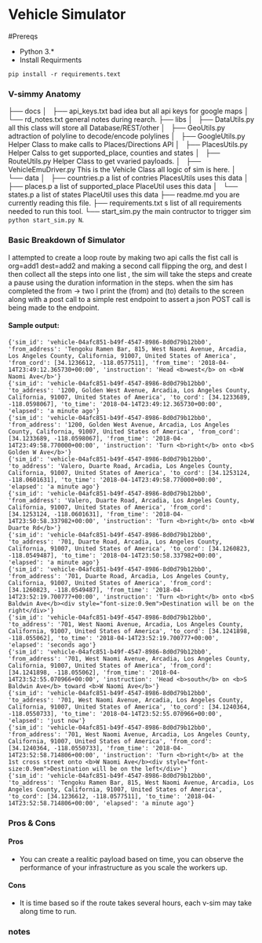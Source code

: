 # Vehicle Simulator

#Prereqs
- Python 3.*
- Install Requirments
```
pip install -r requirements.text
```


### V-simmy Anatomy
├── docs
│   ├── api_keys.txt bad idea but all api keys for google maps
│   └── rd_notes.txt general notes during rearch.
├── libs
│   ├── DataUtils.py all this class will store all Database/REST/other
│   ├── GeoUtils.py adtraction of polyline to decode/encode polylines
│   ├── GoogleUtils.py Helper Class to make calls to Places/Directions API
│   ├── PlacesUtils.py Helper Calss to get supported_place, counties and states
│   ├── RouteUtils.py Helper Class to get vvaried payloads.
│   ├── VehicleEmuDriver.py This is the Vehicle Class all logic of sim is here.
│   └── data
│       ├── countries.p a list of contries PlacesUtils uses this data
│       ├── places.p a list of supported_place  PlaceUtil uses this data
│       └── states.p a list of states PlaceUtil uses this data
├── readme.md you are currently reading this file.
├── requirements.txt s list of all requirements needed to run this tool.
└── start_sim.py the main contructor to trigger sim ```python start_sim.py N```.

### Basic  Breakdown of Simulator
I attempted to create a loop route by making two api calls
 the fist call is org=add1 dest=add2 and making a second call flipping the org, and dest I then collect all the steps into one list , the sim will take the steps and create a pause using the duration information in the steps. when the sim has completed the from -> two I print the (from) and (to) details to the screen along with a post call to a simple rest endpoint to assert a json POST call is being made to the endpoint.


 #### Sample output:
 ```
 {'sim_id': 'vehicle-04afc851-b49f-4547-8986-8d0d79b12bb0', 'from_address': 'Tengoku Ramen Bar, 815, West Naomi Avenue, Arcadia, Los Angeles County, California, 91007, United States of America', 'from_cord': [34.1236612, -118.0577511], 'from_time': '2018-04-14T23:49:12.365730+00:00', 'instruction': 'Head <b>west</b> on <b>W Naomi Ave</b>'}
{'sim_id': 'vehicle-04afc851-b49f-4547-8986-8d0d79b12bb0', 'to_address': '1200, Golden West Avenue, Arcadia, Los Angeles County, California, 91007, United States of America', 'to_cord': [34.1233689, -118.0598067], 'to_time': '2018-04-14T23:49:12.365730+00:00', 'elapsed': 'a minute ago'}
{'sim_id': 'vehicle-04afc851-b49f-4547-8986-8d0d79b12bb0', 'from_address': '1200, Golden West Avenue, Arcadia, Los Angeles County, California, 91007, United States of America', 'from_cord': [34.1233689, -118.0598067], 'from_time': '2018-04-14T23:49:58.770000+00:00', 'instruction': 'Turn <b>right</b> onto <b>S Golden W Ave</b>'}
{'sim_id': 'vehicle-04afc851-b49f-4547-8986-8d0d79b12bb0', 'to_address': 'Valero, Duarte Road, Arcadia, Los Angeles County, California, 91007, United States of America', 'to_cord': [34.1253124, -118.0601631], 'to_time': '2018-04-14T23:49:58.770000+00:00', 'elapsed': 'a minute ago'}
{'sim_id': 'vehicle-04afc851-b49f-4547-8986-8d0d79b12bb0', 'from_address': 'Valero, Duarte Road, Arcadia, Los Angeles County, California, 91007, United States of America', 'from_cord': [34.1253124, -118.0601631], 'from_time': '2018-04-14T23:50:58.337982+00:00', 'instruction': 'Turn <b>right</b> onto <b>W Duarte Rd</b>'}
{'sim_id': 'vehicle-04afc851-b49f-4547-8986-8d0d79b12bb0', 'to_address': '701, Duarte Road, Arcadia, Los Angeles County, California, 91007, United States of America', 'to_cord': [34.1260823, -118.0549487], 'to_time': '2018-04-14T23:50:58.337982+00:00', 'elapsed': 'a minute ago'}
{'sim_id': 'vehicle-04afc851-b49f-4547-8986-8d0d79b12bb0', 'from_address': '701, Duarte Road, Arcadia, Los Angeles County, California, 91007, United States of America', 'from_cord': [34.1260823, -118.0549487], 'from_time': '2018-04-14T23:52:19.700777+00:00', 'instruction': 'Turn <b>right</b> onto <b>S Baldwin Ave</b><div style="font-size:0.9em">Destination will be on the right</div>'}
{'sim_id': 'vehicle-04afc851-b49f-4547-8986-8d0d79b12bb0', 'to_address': '701, West Naomi Avenue, Arcadia, Los Angeles County, California, 91007, United States of America', 'to_cord': [34.1241898, -118.055062], 'to_time': '2018-04-14T23:52:19.700777+00:00', 'elapsed': 'seconds ago'}
{'sim_id': 'vehicle-04afc851-b49f-4547-8986-8d0d79b12bb0', 'from_address': '701, West Naomi Avenue, Arcadia, Los Angeles County, California, 91007, United States of America', 'from_cord': [34.1241898, -118.055062], 'from_time': '2018-04-14T23:52:55.070966+00:00', 'instruction': 'Head <b>south</b> on <b>S Baldwin Ave</b> toward <b>W Naomi Ave</b>'}
{'sim_id': 'vehicle-04afc851-b49f-4547-8986-8d0d79b12bb0', 'to_address': '701, West Naomi Avenue, Arcadia, Los Angeles County, California, 91007, United States of America', 'to_cord': [34.1240364, -118.0550733], 'to_time': '2018-04-14T23:52:55.070966+00:00', 'elapsed': 'just now'}
{'sim_id': 'vehicle-04afc851-b49f-4547-8986-8d0d79b12bb0', 'from_address': '701, West Naomi Avenue, Arcadia, Los Angeles County, California, 91007, United States of America', 'from_cord': [34.1240364, -118.0550733], 'from_time': '2018-04-14T23:52:58.714806+00:00', 'instruction': 'Turn <b>right</b> at the 1st cross street onto <b>W Naomi Ave</b><div style="font-size:0.9em">Destination will be on the left</div>'}
{'sim_id': 'vehicle-04afc851-b49f-4547-8986-8d0d79b12bb0', 'to_address': 'Tengoku Ramen Bar, 815, West Naomi Avenue, Arcadia, Los Angeles County, California, 91007, United States of America', 'to_cord': [34.1236612, -118.0577511], 'to_time': '2018-04-14T23:52:58.714806+00:00', 'elapsed': 'a minute ago'}
 ```

 ### Pros & Cons
 #### Pros
 * You can create a realitic payload based on time, you can observe the performance of your infrastructure as you scale the workers up.

#### Cons
* It is time based so if the route takes several hours, each v-sim may take along time to run.



### notes
